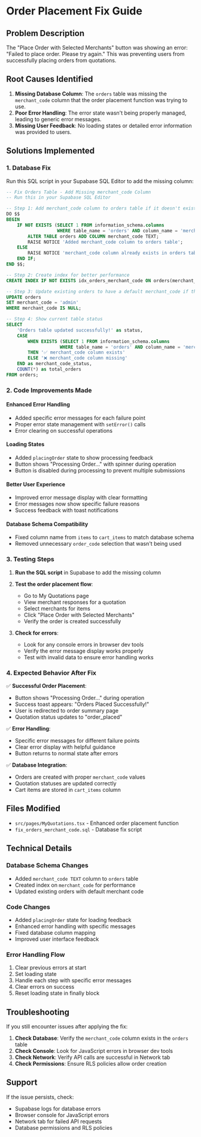# Order Placement Fix Guide

## Problem Description
The "Place Order with Selected Merchants" button was showing an error: "Failed to place order. Please try again." This was preventing users from successfully placing orders from quotations.

## Root Causes Identified
1. **Missing Database Column**: The `orders` table was missing the `merchant_code` column that the order placement function was trying to use.
2. **Poor Error Handling**: The error state wasn't being properly managed, leading to generic error messages.
3. **Missing User Feedback**: No loading states or detailed error information was provided to users.

## Solutions Implemented

### 1. Database Fix
Run this SQL script in your Supabase SQL Editor to add the missing column:

```sql
-- Fix Orders Table - Add Missing merchant_code Column
-- Run this in your Supabase SQL Editor

-- Step 1: Add merchant_code column to orders table if it doesn't exist
DO $$ 
BEGIN
    IF NOT EXISTS (SELECT 1 FROM information_schema.columns 
                   WHERE table_name = 'orders' AND column_name = 'merchant_code') THEN
        ALTER TABLE orders ADD COLUMN merchant_code TEXT;
        RAISE NOTICE 'Added merchant_code column to orders table';
    ELSE
        RAISE NOTICE 'merchant_code column already exists in orders table';
    END IF;
END $$;

-- Step 2: Create index for better performance
CREATE INDEX IF NOT EXISTS idx_orders_merchant_code ON orders(merchant_code);

-- Step 3: Update existing orders to have a default merchant_code if they don't have one
UPDATE orders 
SET merchant_code = 'admin' 
WHERE merchant_code IS NULL;

-- Step 4: Show current table status
SELECT 
    'Orders table updated successfully!' as status,
    CASE 
        WHEN EXISTS (SELECT 1 FROM information_schema.columns 
                    WHERE table_name = 'orders' AND column_name = 'merchant_code') 
        THEN '✅ merchant_code column exists'
        ELSE '❌ merchant_code column missing'
    END as merchant_code_status,
    COUNT(*) as total_orders
FROM orders;
```

### 2. Code Improvements Made

#### Enhanced Error Handling
- Added specific error messages for each failure point
- Proper error state management with `setError()` calls
- Error clearing on successful operations

#### Loading States
- Added `placingOrder` state to show processing feedback
- Button shows "Processing Order..." with spinner during operation
- Button is disabled during processing to prevent multiple submissions

#### Better User Experience
- Improved error message display with clear formatting
- Error messages now show specific failure reasons
- Success feedback with toast notifications

#### Database Schema Compatibility
- Fixed column name from `items` to `cart_items` to match database schema
- Removed unnecessary `order_code` selection that wasn't being used

### 3. Testing Steps

1. **Run the SQL script** in Supabase to add the missing column
2. **Test the order placement flow**:
   - Go to My Quotations page
   - View merchant responses for a quotation
   - Select merchants for items
   - Click "Place Order with Selected Merchants"
   - Verify the order is created successfully

3. **Check for errors**:
   - Look for any console errors in browser dev tools
   - Verify the error message display works properly
   - Test with invalid data to ensure error handling works

### 4. Expected Behavior After Fix

✅ **Successful Order Placement**:
- Button shows "Processing Order..." during operation
- Success toast appears: "Orders Placed Successfully!"
- User is redirected to order summary page
- Quotation status updates to "order_placed"

✅ **Error Handling**:
- Specific error messages for different failure points
- Clear error display with helpful guidance
- Button returns to normal state after errors

✅ **Database Integration**:
- Orders are created with proper `merchant_code` values
- Quotation statuses are updated correctly
- Cart items are stored in `cart_items` column

## Files Modified

- `src/pages/MyQuotations.tsx` - Enhanced order placement function
- `fix_orders_merchant_code.sql` - Database fix script

## Technical Details

### Database Schema Changes
- Added `merchant_code TEXT` column to `orders` table
- Created index on `merchant_code` for performance
- Updated existing orders with default merchant code

### Code Changes
- Added `placingOrder` state for loading feedback
- Enhanced error handling with specific messages
- Fixed database column mapping
- Improved user interface feedback

### Error Handling Flow
1. Clear previous errors at start
2. Set loading state
3. Handle each step with specific error messages
4. Clear errors on success
5. Reset loading state in finally block

## Troubleshooting

If you still encounter issues after applying the fix:

1. **Check Database**: Verify the `merchant_code` column exists in the `orders` table
2. **Check Console**: Look for JavaScript errors in browser dev tools
3. **Check Network**: Verify API calls are successful in Network tab
4. **Check Permissions**: Ensure RLS policies allow order creation

## Support

If the issue persists, check:
- Supabase logs for database errors
- Browser console for JavaScript errors
- Network tab for failed API requests
- Database permissions and RLS policies
